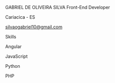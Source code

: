 GABRIEL DE OLIVEIRA SILVA
Front-End Developer

Cariacica - ES

silvaogabriel10@gmail.com

Skills

Angular


JavaScript


Python


PHP





